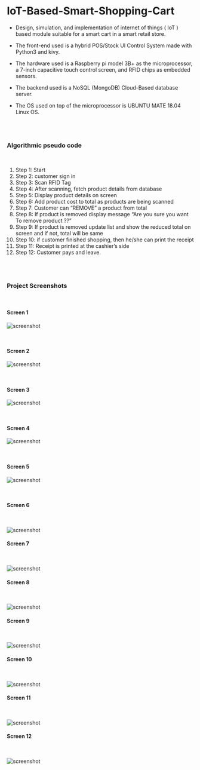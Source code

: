 # IoT-Based-Smart-Shopping-Cart

* Design, simulation, and implementation of internet of things ( IoT ) based module suitable for a smart cart in a smart retail store. 

* The front-end used is a hybrid POS/Stock UI Control System made with Python3 and kivy. 

* The hardware used is a Raspberry pi model 3B+ as the microprocessor, a 7-inch capacitive touch control screen, and RFID chips as embedded sensors. 

* The backend used is a NoSQL (MongoDB) Cloud-Based database server. 

* The OS used on top of the microprocessor is UBUNTU MATE 18.04 Linux OS. 

<br/>
<br/>

### Algorithmic pseudo code
<br/>

1. Step 1: Start
2. Step 2: customer sign in
3. Step 3: Scan RFID Tag
4. Step 4: After scanning, fetch product details from database
5. Step 5: Display product details on screen
6. Step 6: Add product cost to total as products are being scanned
7. Step 7: Customer can “REMOVE” a product from total
8. Step 8: If product is removed display message “Are you sure you want To remove product ??”
9. Step 9: If product is removed update list and show the reduced total on screen and if not, total will be same
10. Step 10: if customer finished shopping, then he/she can print the receipt
11. Step 11: Receipt is printed at the cashier’s side
12. Step 12: Customer pays and leave.

<br/>
<br/>


### Project Screenshots
<br/>

#### Screen 1

![screenshot](https://github.com/ahmedmansour5/Smart-Shopping-Cart/blob/master/project_screenshots/Screen%20Shot%202019-12-27%20at%203.39.47%20AM.png)

<br/>

#### Screen 2

![screenshot](https://github.com/ahmedmansour5/Smart-Shopping-Cart/blob/master/project_screenshots/Screen%20Shot%202019-12-27%20at%203.39.56%20AM.png)

<br/>

#### Screen 3

![screenshot](https://github.com/ahmedmansour5/Smart-Shopping-Cart/blob/master/project_screenshots/Screen%20Shot%202019-12-27%20at%203.40.09%20AM.png)

<br/>

#### Screen 4

![screenshot](https://github.com/ahmedmansour5/Smart-Shopping-Cart/blob/master/project_screenshots/Screen%20Shot%202019-12-27%20at%203.40.18%20AM.png)

<br/>

#### Screen 5

![screenshot](https://github.com/ahmedmansour5/Smart-Shopping-Cart/blob/master/project_screenshots/Screen%20Shot%202019-12-27%20at%203.40.27%20AM.png)

<br/>


#### Screen 6

<br/>

![screenshot](https://github.com/ahmedmansour5/Smart-Shopping-Cart/blob/master/project_screenshots/Screen%20Shot%202019-12-27%20at%203.40.37%20AM.png)


#### Screen 7

<br/>

![screenshot](https://github.com/ahmedmansour5/Smart-Shopping-Cart/blob/master/project_screenshots/Screen%20Shot%202019-12-27%20at%203.40.46%20AM.png)


#### Screen 8

<br/>

![screenshot](https://github.com/ahmedmansour5/Smart-Shopping-Cart/blob/master/project_screenshots/Screen%20Shot%202019-12-27%20at%203.40.58%20AM.png)

#### Screen 9

<br/>

![screenshot](https://github.com/ahmedmansour5/Smart-Shopping-Cart/blob/master/project_screenshots/Screen%20Shot%202019-12-27%20at%203.41.04%20AM.png)

#### Screen 10

<br/>

![screenshot](https://github.com/ahmedmansour5/Smart-Shopping-Cart/blob/master/project_screenshots/Screen%20Shot%202019-12-27%20at%203.41.11%20AM.png)

#### Screen 11

<br/>

![screenshot](https://github.com/ahmedmansour5/Smart-Shopping-Cart/blob/master/project_screenshots/Screen%20Shot%202019-12-27%20at%203.41.18%20AM.png)

#### Screen 12

<br/>

![screenshot](https://github.com/ahmedmansour5/Smart-Shopping-Cart/blob/master/project_screenshots/Screen%20Shot%202019-12-27%20at%203.41.25%20AM.png)
